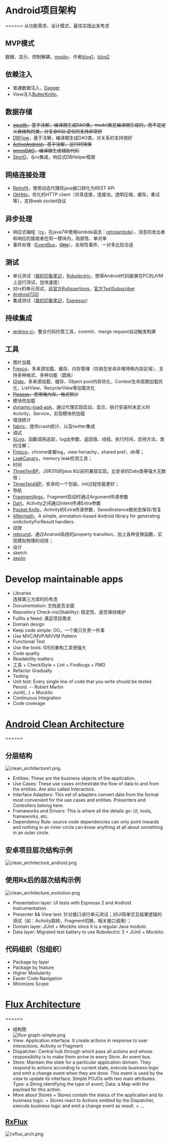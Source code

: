 # Android项目架构
======
从功能需求、设计模式、最佳实践出发考虑

## MVP模式
数据、显示、控制解耦，[mosby](https://github.com/sockeqwe/mosby)，作者[blog1](http://hannesdorfmann.com/android/mosby/)，[blog2](http://hannesdorfmann.com/android/mosby-playbook/)

## 依赖注入
+  普通数据注入，[Dagger](http://google.github.io/dagger/)
+  View注入[ButterKnife](http://jakewharton.github.io/butterknife/)。

## 数据存储
+  ~~[squidb](https://github.com/yahoo/squidb)，基于注解，编译期生成DAO类，model类是编译期生成的，而不是定义表结构的类，对复杂SQL语句的支持非常好~~
+  [DBFlow](https://github.com/Raizlabs/DBFlow)，基于注解，编译期生成DAO类，对关系的支持很好
+  ~~[ActiveAndroid](https://github.com/pardom/ActiveAndroid)，基于注解，运行时转换~~
+  ~~[greenDAO](https://github.com/greenrobot/greenDAO)，编译期生成辅助代码~~
+  [StorIO](https://github.com/pushtorefresh/storio)，与rx集成，响应式DBHelper框架

## 网络连接处理
+  [Retrofit](http://square.github.io/retrofit/)，使用动态代理将java接口转化为REST API
+  [OkHttp](http://square.github.io/okhttp/)，优化的HTTP client（共享连接，连接池，透明压缩，缓存，重试等），支持web socket协议

## 异步处理
+  响应式编程（[rx](https://github.com/ReactiveX/RxAndroid)，在java7中使用lambda语法：[retrolambda](https://github.com/orfjackal/retrolambda)），消息的发出者和响应的接收者在同一模块内，局部性、单对单
+  事件处理（[EventBus](https://github.com/greenrobot/EventBus)，~~[Otto](http://square.github.io/otto/)~~），全局性事件、一对多比较合适

## 测试
+  单元测试（[我的印象笔记](https://www.evernote.com/shard/s425/sh/ed5e5a9b-8ebf-4d72-8d4d-62bff3b57335/a172972c726caab6)，[Robolectric](http://robolectric.org/)，使得Android代码能够在PC的JVM上运行测试，加快速度）
  +  对rx的单元测试，[非官方RxAssertions](https://gist.github.com/ivacf/874dcb476bfc97f4d555)，[官方TestSubscriber](http://reactivex.io/RxJava/javadoc/rx/observers/TestSubscriber.html)
  +  [AndroidTDD](AndroidTDD.md)
+  集成测试（[我的印象笔记](https://www.evernote.com/shard/s425/sh/52ec6ce5-68ca-47d7-8fa1-14fdacfc3f1a/31fceed7211d8e13)，[Espresso](https://code.google.com/p/android-test-kit/wiki/Espresso)）

## 持续集成
+  [jenkins-ci](http://jenkins-ci.org/)，整合代码托管工具，commit、merge request自动触发构建

## 工具
+  图片加载
  +  [Fresco](https://github.com/facebook/fresco)，多来源加载、缓存、内存管理（存放在安卓非堆特殊内存区域）、支持多种格式、多种功能（圆角）
  +  [Glide](https://github.com/bumptech/glide)，多来源加载、缓存、Object pool内存优化、Context生命周期加载优化、ListView、RecyclerView等加载优化
  +  ~~[Picasso](http://square.github.io/picasso/)，使用堆内存，格式稍少~~
+  模块热加载
  +  [dynamic-load-apk](https://github.com/singwhatiwanna/dynamic-load-apk)，通过代理实现启动、显示、执行安装时未定义的Activity，Service，实现模块热加载
+  错误统计
  +  [fabric](https://get.fabric.io/)，提供crash统计、以及twitter集成
+  调试
  +  [XLog](https://github.com/promeG/XLog)，函数调用追踪，log出参数、返回值、线程、执行时间，支持方法、类的注解；
  +  [Fresco](https://github.com/facebook/fresco)，chrome查看log，view heriachy，shared pref，db等；
  +  [LeakCanary](https://github.com/square/leakcanary)，memory leak检测工具；
+  时间
  +  [ThreeTenBP](https://github.com/ThreeTen/threetenbp)，JSR310的java 8以前的兼容实现，比安卓的Date类等强大无数倍；
  +  [ThreeTenABP](https://github.com/JakeWharton/ThreeTenABP)，安卓的一个包装，init过程性能更好；
+  导航
  +  [FragmentArgs](https://github.com/sockeqwe/fragmentargs)，Fragment启动时通过Argument传递参数
  +  [Dart](https://github.com/f2prateek/dart)，Activity之间通过Intent传递Extra参数
  +  [Pocket Knife](https://github.com/hansenji/pocketknife)，Activity的Extra传递参数，SavedInstance做状态保存/恢复
  +  [Aftermath](https://github.com/MichaelEvans/Aftermath)，A simple, annotation-based Android library for generating onActivityForResult handlers.
+  动效
  +  [rebound](https://github.com/facebook/rebound)，通过Android系统的property transition，加上各种变换函数，实现模拟物理的动效；
+  设计
  +  sketch
  +  [zeplin](https://zeplin.io/)
  
# Develop maintainable apps
+  Libraries  
选择第三方库时的考虑
  +  Documentation: 文档是否全面
  +  Repository Check-ins(Stability): 稳定性、是否保持维护
  +  Fulfils a Need: 满足项目需求
+  Domain design
  +  Keep code simple: OO，一个类只负责一件事
  +  Use MVC/MVP/MVVM Pattern
  +  Functional Test
  +  Use the tools: IDE的重构工具很强大
+  Code quality
  +  Readability matters
  +  工具
    +  CheckStyle
    +  Lint
    +  Findbugs
    +  PMD
  +  Refactor Gradually
+  Testing
  +  Unit test: Every single line of code that you write should be tested. Peroid. -- Robert Martin
  +  Junit(...) + Mockito
  +  Continuous Integration
  +  Code coverage
  
# [Android Clean Architecture](https://github.com/android10/Android-CleanArchitecture)
======
## 分层结构
![clean_architecture1.png](assets/clean_architecture1.png)  
+  Entities: These are the business objects of the application.
+  Use Cases: These use cases orchestrate the flow of data to and from the entities. Are also called Interactors.
+  Interface Adapters: This set of adapters convert data from the format most convenient for the use cases and entities. Presenters and Controllers belong here.
+  Frameworks and Drivers: This is where all the details go: UI, tools, frameworks, etc.
+  Dependency Rule: source code dependencies can only point inwards and nothing in an inner circle can know anything at all about something in an outer circle.  

## 安卓项目层次结构示例
![clean_architecture_android.png](assets/clean_architecture_android.png)

## 使用Rx后的层次结构示例
![clean_architecture_evolution.png](assets/clean_architecture_evolution.png)  
+  Presentation layer: UI tests with Espresso 2 and Android Instrumentation.
+  Presenter && View test: 针对接口进行单元测试；对UI简单交互结果逻辑的测试（如：Activity跳转，Fragment切换，相关接口调用）；
+  Domain layer: JUnit + Mockito since it is a regular Java module.
+  Data layer: Migrated test battery to use Robolectric 3 + JUnit + Mockito.

## 代码组织（包组织）
+  Package by layer
+  Package by feature
  +  Higher Modularity
  +  Easier Code Navigation
  +  Minimizes Scope


# [Flux Architecture](http://lgvalle.github.io/2015/08/04/flux-architecture/)
======
+  结构图  
![flux-graph-simple.png](assets/flux-graph-simple.png)
  +  View: Application interface. It create actions in response to user interactions. Activity or Fragment
  +  Dispatcher: Central hub through which pass all actions and whose responsibility is to make them arrive to every Store. An event bus.
  +  Store: Maintain the state for a particular application domain. They respond to actions according to current state, execute business logic and emit a change event when they are done. This event is used by the view to update its interface. Simple POJOs with two main attributes: Type: a String identifying the type of event; Data: a Map with the payload for this action.
  +  More about Stores
    +  Stores contain the status of the application and its business logic.
    +  Stores react to Actions emitted by the Dispatcher, execute business logic and emit a change event as result.
    +  ...

## [RxFlux](https://medium.com/@marxallski/rxflux-android-architecture-94f77c857aa2)
![rxflux_arch.png](assets/rxflux_arch.png)